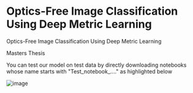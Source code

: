 # Optics-Free Image Classification Using Deep Metric Learning 

Optics-Free Image Classification Using Deep Metric Learning 

Masters Thesis 

You can test our model on test data by directly downloading notebooks whose name starts with "Test_notebook_...." as highlighted below

![image](https://user-images.githubusercontent.com/26145700/225387128-effa3a00-d78e-4558-8f70-ab3bee261cf3.png)
